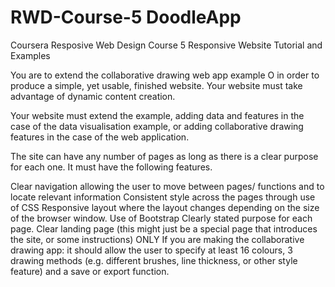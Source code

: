 # RWD-Course-5 DoodleApp
Coursera Resposive Web Design  Course 5 Responsive Website Tutorial and Examples

You are to extend the collaborative drawing web app example O in order to produce a simple, yet usable, finished website. Your website must take advantage of dynamic content creation.

Your website must extend the example, adding data and features in the case of the data visualisation example, or adding collaborative drawing features in the case of the web application.

The site can have any number of pages as long as there is a clear purpose for each one. It must have the following features.

Clear navigation allowing the user to move between pages/ functions and to locate relevant information
Consistent style across the pages through use of CSS
Responsive layout where the layout changes depending on the size of the browser window.
Use of Bootstrap
Clearly stated purpose for each page.
Clear landing page (this might just be a special page that introduces the site, or some instructions)
ONLY If you are making the collaborative drawing app: it should allow the user to specify at least 16 colours, 3 drawing methods (e.g. different brushes, line thickness, or other style feature) and a save or export function.

